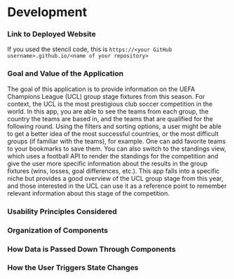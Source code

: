 # Development

### Link to Deployed Website
If you used the stencil code, this is `https://<your GitHub username>.github.io/<name of your repository>`

### Goal and Value of the Application

The goal of this application is to provide information on the UEFA Champions League (UCL) group stage fixtures from this season. For context, the UCL is the most prestigious club soccer competition in the world. In this app, you are able to see the teams from each group, the country the teams are based in, and the teams that are qualified for the following round. Using the filters and sorting options, a user might be able to get a better idea of the most successful countries, or the most difficult groups (if familiar with the teams), for example. One can add favorite teams to your bookmarks to save them. You can also switch to the standings view, which uses a football API to render the standings for the competition and give the user more specific information about the results in the group fixtures (wins, losses, goal differences, etc.). This app falls into a specific niche but provides a good overview of the UCL group stage from this year, and those interested in the UCL can use it as a reference point to remember relevant information about this stage of the competition.

### Usability Principles Considered

### Organization of Components

### How Data is Passed Down Through Components

### How the User Triggers State Changes

